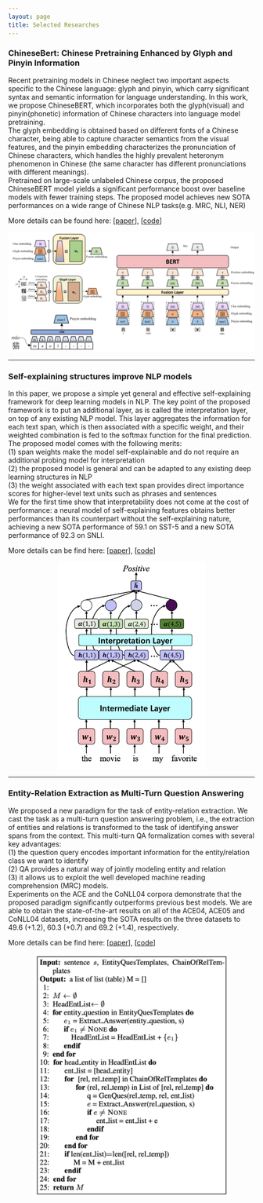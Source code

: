 ```yaml
---
layout: page
title: Selected Researches
---
```


### ChineseBert: Chinese Pretraining Enhanced by Glyph and Pinyin Information

Recent pretraining models in Chinese neglect two important aspects specific 
to the Chinese language: glyph and pinyin, 
which carry significant syntax and semantic information for language understanding. 
In this work, we propose ChineseBERT, 
which incorporates both the glyph(visual) and pinyin(phonetic) information of Chinese characters 
into language model pretraining.   
The glyph embedding is obtained based on different fonts of a Chinese character, 
being able to capture character semantics from the visual features, 
and the pinyin embedding characterizes the pronunciation of Chinese characters, 
which handles the highly prevalent heteronym phenomenon in Chinese 
(the same character has different pronunciations with different meanings).   
Pretrained on large-scale unlabeled Chinese corpus, 
the proposed ChineseBERT model yields a significant performance 
boost over baseline models with fewer training steps. 
The proposed model achieves new SOTA performances on a wide range of Chinese NLP tasks(e.g. MRC, NLI, NER)

More details can be found here: [[paper](https://aclanthology.org/2021.acl-long.161/)], [[code](https://github.com/ShannonAI/ChineseBert)]

![avatar](../assets/chinesebert.png)

---

### Self-explaining structures improve NLP models

In this paper, we propose a simple yet general and effective self-explaining framework 
for deep learning models in NLP. 
The key point of the proposed framework is to put an additional layer, 
as is called the interpretation layer, 
on top of any existing NLP model. 
This layer aggregates the information for each text span, 
which is then associated with a specific weight, 
and their weighted combination is fed to the softmax function for the final prediction. 
The proposed model comes with the following merits:   
(1) span weights make the model self-explainable and do not require an additional 
probing model for interpretation  
(2) the proposed model is general and can be adapted to any existing deep learning structures in NLP  
(3) the weight associated with each text span provides direct importance scores for 
higher-level text units such as phrases and sentences  
We for the first time show that interpretability does not come at the cost of performance: 
a neural model of self-explaining features obtains better performances than its counterpart 
without the self-explaining nature, 
achieving a new SOTA performance of 59.1 on SST-5 and a new SOTA performance of 92.3 on SNLI.

More details can be find here: [[paper](https://arxiv.org/abs/2012.01786)], [[code](https://github.com/ShannonAI/Self_Explaining_Structures_Improve_NLP_Models)]


<p align="center">
  <img src="../assets/interprete.png" width="300"/>
</p>

---

### Entity-Relation Extraction as Multi-Turn Question Answering

We proposed a new paradigm for the task of entity-relation extraction. 
We cast the task as a multi-turn question answering problem, i.e., 
the extraction of entities and relations is transformed to the task of 
identifying answer spans from the context. 
This multi-turn QA formalization comes with several key advantages:  
(1) the question query encodes important information for the entity/relation 
class we want to identify  
(2) QA provides a natural way of jointly modeling entity and relation  
(3) it allows us to exploit the well developed machine reading comprehension (MRC) models.   
Experiments on the ACE and the CoNLL04 corpora demonstrate that 
the proposed paradigm significantly outperforms previous best models. 
We are able to obtain the state-of-the-art results on all of the ACE04, ACE05 and CoNLL04 datasets, 
increasing the SOTA results on the three datasets to 49.6 (+1.2), 60.3 (+0.7) and 69.2 (+1.4), 
respectively.

More details can be find here: [[paper](https://aclanthology.org/P19-1129/)], [[code](https://github.com/ShannonAI/Entity-Relation-As-Multi-Turn-QA)]

<p align="center">
  <img src="../assets/entity.png" width="400"/>
</p>
